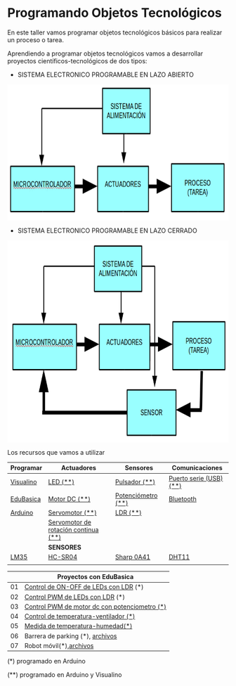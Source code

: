 # Programando Objetos Tecnológicos
En este taller vamos programar objetos tecnológicos básicos para realizar un proceso o tarea.

Aprendiendo a programar objetos tecnológicos vamos a desarrollar proyectos científicos-tecnológicos de dos tipos:

- SISTEMA ELECTRONICO PROGRAMABLE EN LAZO ABIERTO

<a href="" target="_blank"><img width="774" height="310" border="0" align="center" src="img/sistemaElectronicoAbierto.png "/></a>

- SISTEMA ELECTRONICO PROGRAMABLE EN LAZO CERRADO

<a href="" target="_blank"><img width="779" height="460" border="0" align="center" src="img/sistemaElectronicoCerrado.png "/></a>

Los recursos que vamos a utilizar

|Programar|Actuadores|Sensores|Comunicaciones|
|---------|----------|--------|--------------|
|[Visualino](http://www.visualino.net)|[LED (**)](https://github.com/leobotmanuel/EduBasica/tree/master/software/03_Actuadores/04_LED)|[Pulsador (**)](https://github.com/leobotmanuel/EduBasica/tree/master/software/04_Sensores/01_Pulsador)|[Puerto serie (USB) (**)](https://github.com/leobotmanuel/EduBasica/tree/master/software/05_Comunicaciones/00_ComunicacionesSerie)|
|[EduBasica](http://www.practicasconarduino.com)|[Motor DC (**)](https://github.com/leobotmanuel/EduBasica/tree/master/software/03_Actuadores/01_MotorDC)|[Potenciómetro (**)](https://github.com/leobotmanuel/EduBasica/tree/master/software/04_Sensores/02_Potenciometro)|[Bluetooth](https://github.com/leobotmanuel/EduBasica/tree/master/software/05_Comunicaciones/01_Bluetooth)|
|[Arduino](https://www.arduino.cc)|[Servomotor (**)](https://github.com/leobotmanuel/EduBasica/tree/master/software/03_Actuadores/02_Servomotor)|[LDR (**)](https://github.com/leobotmanuel/EduBasica/tree/master/software/04_Sensores/03_LDR_sensorLuz)|
|  |[Servomotor de rotación continua (**)](https://github.com/leobotmanuel/EduBasica/tree/master/software/03_Actuadores/03_ServomotorRotacionContinua)|   |    |
|   |**SENSORES**|   |   |
|[LM35](https://www.luisllamas.es/medir-temperatura-con-arduino-y-sensor-lm35/)|[HC-SR04](https://www.luisllamas.es/medir-distancia-con-arduino-y-sensor-de-ultrasonidos-hc-sr04/)|[Sharp 0A41](http://www.electroensaimada.com/sensor-infrarrojo.html)|[DHT11](http://www.practicasconarduino.com/manualrapido/medida_de_la_temperatura_y_la_humedad_ambiente.html)   |
|   |   |   |   |

|    |Proyectos con EduBasica|
|---------|---------|
| 01 |[Control de ON-OFF de LEDs con LDR](https://github.com/leobotmanuel/ProgramandoObjetosTecnologicos/blob/master/software/arduino/proyectos/proy01_controlLEDsLDR.zip) (*)|
| 02 |[Control PWM de LEDs con LDR](https://github.com/leobotmanuel/ProgramandoObjetosTecnologicos/blob/master/software/arduino/proyectos/proy02_control_PWM_LEDsLDR.zip) (*)|
| 03 |[Control PWM de motor dc con potenciometro (*)](https://github.com/leobotmanuel/ProgramandoObjetosTecnologicos/blob/master/software/arduino/proyectos/proy03_controlPWM_Motor.zip)|
| 04 |[Control de temperatura-ventilador (*)](https://github.com/leobotmanuel/ProgramandoObjetosTecnologicos/blob/master/software/arduino/proyectos/proy04_controlTempVentilador.zip)|
| 05 |[Medida de temperatura-humedad(*)](https://github.com/leobotmanuel/ProgramandoObjetosTecnologicos/blob/master/software/arduino/proyectos/proy05_medidaTemperatura.zip)|
| 06 |Barrera de parking (*), [archivos](https://github.com/leobotmanuel/ProgramandoObjetosTecnologicos/blob/master/software/arduino/proyectos/programasParking.zip)|
| 07 |Robot móvil(*),[archivos](https://github.com/leobotmanuel/ProgramandoObjetosTecnologicos/blob/master/software/arduino/proyectos/programasRobotmotorDC.zip)|


(*) programado en Arduino

(**) programado en Arduino y Visualino
